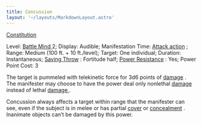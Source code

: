 ```yaml
---
title: Concussion
layout: '~/layouts/MarkdownLayout.astro'
---
```

[ Constitution ](/modern.d20.srd/basics/ability.scores)

Level: [ Battle Mind ](/modern.d20.srd/classes/advanced/battle.mind) 2;
Display: Audible; Manifestation Time: [ Attack action](/modern.d20.srd/combat/attack.actions) ; Range: Medium (100 ft. + 10
ft./level); Target: One individual; Duration: Instantaneous; [ Saving Throw](/modern.d20.srd/basics/saving.throws) : Fortitude half; [ Power Resistance](/modern.d20.srd/special.abilities/power.resistance) : Yes; Power Point Cost:
3

The target is pummeled with telekinetic force for 3d6 points of [ damage](/modern.d20.srd/combat/damage) . The manifester may choose to have the power
deal only nonlethal [ damage ](/modern.d20.srd/combat/damage) instead of
lethal [ damage ](/modern.d20.srd/combat/damage) .

Concussion always affects a target within range that the manifester can see,
even if the subject is in melee or has partial [ cover](/modern.d20.srd/combat/cover) or [ concealment](/modern.d20.srd/combat/concealment) . Inanimate objects can’t be damaged by
this power.

